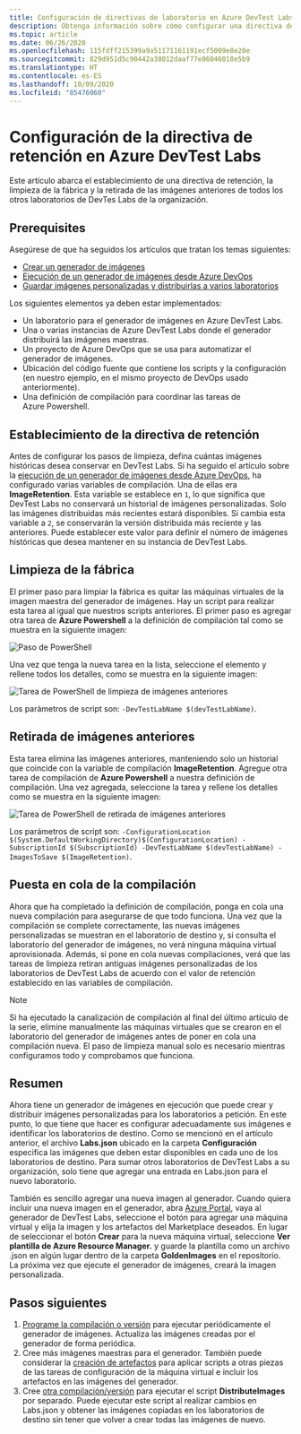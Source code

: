 ```yaml
---
title: Configuración de directivas de laboratorio en Azure DevTest Labs | Microsoft Docs
description: Obtenga información sobre cómo configurar una directiva de retención, limpiar la fábrica y retirar imágenes antiguas de DevTest Labs.
ms.topic: article
ms.date: 06/26/2020
ms.openlocfilehash: 115fdff215399a9a51171161191ecf5009e8e20e
ms.sourcegitcommit: 829d951d5c90442a38012daaf77e86046018e5b9
ms.translationtype: HT
ms.contentlocale: es-ES
ms.lasthandoff: 10/09/2020
ms.locfileid: "85476060"
---
```

# <a name="set-up-retention-policy-in-azure-devtest-labs"></a>Configuración de la directiva de retención en Azure DevTest Labs
Este artículo abarca el establecimiento de una directiva de retención, la limpieza de la fábrica y la retirada de las imágenes anteriores de todos los otros laboratorios de DevTes Labs de la organización. 

## <a name="prerequisites"></a>Prerequisites
Asegúrese de que ha seguidos los artículos que tratan los temas siguientes:

- [Crear un generador de imágenes](image-factory-create.md)
- [Ejecución de un generador de imágenes desde Azure DevOps](image-factory-set-up-devops-lab.md)
- [Guardar imágenes personalizadas y distribuirlas a varios laboratorios](image-factory-save-distribute-custom-images.md)

Los siguientes elementos ya deben estar implementados:

- Un laboratorio para el generador de imágenes en Azure DevTest Labs.
- Una o varias instancias de Azure DevTest Labs donde el generador distribuirá las imágenes maestras.
- Un proyecto de Azure DevOps que se usa para automatizar el generador de imágenes.
- Ubicación del código fuente que contiene los scripts y la configuración (en nuestro ejemplo, en el mismo proyecto de DevOps usado anteriormente).
- Una definición de compilación para coordinar las tareas de Azure Powershell.
 
## <a name="setting-the-retention-policy"></a>Establecimiento de la directiva de retención
Antes de configurar los pasos de limpieza, defina cuántas imágenes históricas desea conservar en DevTest Labs. Si ha seguido el artículo sobre la [ejecución de un generador de imágenes desde Azure DevOps](image-factory-set-up-devops-lab.md), ha configurado varias variables de compilación. Una de ellas era **ImageRetention**. Esta variable se establece en `1`, lo que significa que DevTest Labs no conservará un historial de imágenes personalizadas. Solo las imágenes distribuidas más recientes estará disponibles. Si cambia esta variable a `2`, se conservarán la versión distribuida más reciente y las anteriores. Puede establecer este valor para definir el número de imágenes históricas que desea mantener en su instancia de DevTest Labs.

## <a name="cleaning-up-the-factory"></a>Limpieza de la fábrica
El primer paso para limpiar la fábrica es quitar las máquinas virtuales de la imagen maestra del generador de imágenes. Hay un script para realizar esta tarea al igual que nuestros scripts anteriores. El primer paso es agregar otra tarea de **Azure Powershell** a la definición de compilación tal como se muestra en la siguiente imagen:

![Paso de PowerShell](./media/set-retention-policy-cleanup/powershell-step.png)

Una vez que tenga la nueva tarea en la lista, seleccione el elemento y rellene todos los detalles, como se muestra en la siguiente imagen:

![Tarea de PowerShell de limpieza de imágenes anteriores](./media/set-retention-policy-cleanup/configure-powershell-task.png)

Los parámetros de script son: `-DevTestLabName $(devTestLabName)`.

## <a name="retire-old-images"></a>Retirada de imágenes anteriores 
Esta tarea elimina las imágenes anteriores, manteniendo solo un historial que coincide con la variable de compilación **ImageRetention**. Agregue otra tarea de compilación de **Azure Powershell** a nuestra definición de compilación. Una vez agregada, seleccione la tarea y rellene los detalles como se muestra en la siguiente imagen: 

![Tarea de PowerShell de retirada de imágenes anteriores](./media/set-retention-policy-cleanup/retire-old-image-task.png)

Los parámetros de script son: `-ConfigurationLocation $(System.DefaultWorkingDirectory)$(ConfigurationLocation) -SubscriptionId $(SubscriptionId) -DevTestLabName $(devTestLabName) -ImagesToSave $(ImageRetention)`.

## <a name="queue-the-build"></a>Puesta en cola de la compilación
Ahora que ha completado la definición de compilación, ponga en cola una nueva compilación para asegurarse de que todo funciona. Una vez que la compilación se complete correctamente, las nuevas imágenes personalizadas se muestran en el laboratorio de destino y, si consulta el laboratorio del generador de imágenes, no verá ninguna máquina virtual aprovisionada. Además, si pone en cola nuevas compilaciones, verá que las tareas de limpieza retiran antiguas imágenes personalizadas de los laboratorios de DevTest Labs de acuerdo con el valor de retención establecido en las variables de compilación.

> [!NOTE]
> Si ha ejecutado la canalización de compilación al final del último artículo de la serie, elimine manualmente las máquinas virtuales que se crearon en el laboratorio del generador de imágenes antes de poner en cola una compilación nueva.  El paso de limpieza manual solo es necesario mientras configuramos todo y comprobamos que funciona.



## <a name="summary"></a>Resumen
Ahora tiene un generador de imágenes en ejecución que puede crear y distribuir imágenes personalizadas para los laboratorios a petición. En este punto, lo que tiene que hacer es configurar adecuadamente sus imágenes e identificar los laboratorios de destino. Como se mencionó en el artículo anterior, el archivo **Labs.json** ubicado en la carpeta **Configuración** especifica las imágenes que deben estar disponibles en cada uno de los laboratorios de destino. Para sumar otros laboratorios de DevTest Labs a su organización, solo tiene que agregar una entrada en Labs.json para el nuevo laboratorio.

También es sencillo agregar una nueva imagen al generador. Cuando quiera incluir una nueva imagen en el generador, abra [Azure Portal](https://portal.azure.com), vaya al generador de DevTest Labs, seleccione el botón para agregar una máquina virtual y elija la imagen y los artefactos del Marketplace deseados. En lugar de seleccionar el botón **Crear** para la nueva máquina virtual, seleccione **Ver plantilla de Azure Resource Manager.** y guarde la plantilla como un archivo .json en algún lugar dentro de la carpeta **GoldenImages** en el repositorio. La próxima vez que ejecute el generador de imágenes, creará la imagen personalizada.


## <a name="next-steps"></a>Pasos siguientes
1. [Programe la compilación o versión](/azure/devops/pipelines/build/triggers?view=azure-devops&tabs=designer) para ejecutar periódicamente el generador de imágenes. Actualiza las imágenes creadas por el generador de forma periódica.
2. Cree más imágenes maestras para el generador. También puede considerar la [creación de artefactos](devtest-lab-artifact-author.md) para aplicar scripts a otras piezas de las tareas de configuración de la máquina virtual e incluir los artefactos en las imágenes del generador.
4. Cree [otra compilación/versión](/azure/devops/pipelines/overview?view=azure-devops-2019) para ejecutar el script **DistributeImages** por separado. Puede ejecutar este script al realizar cambios en Labs.json y obtener las imágenes copiadas en los laboratorios de destino sin tener que volver a crear todas las imágenes de nuevo.

